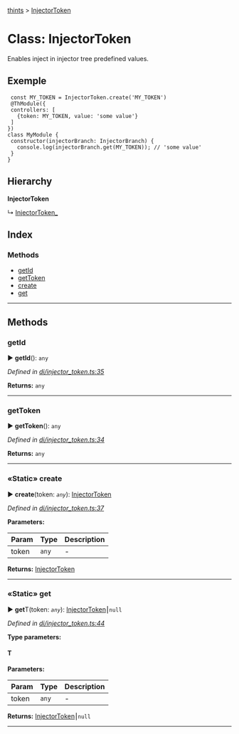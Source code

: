 [thints](../README.md) > [InjectorToken](../classes/injectortoken.md)



# Class: InjectorToken


Enables inject in injector tree predefined values.

## Exemple

     const MY_TOKEN = InjectorToken.create('MY_TOKEN')
     @ThModule({
     controllers: [
       {token: MY_TOKEN, value: 'some value'}
     ]
    })
    class MyModule {
     constructor(injectorBranch: InjectorBranch) {
       console.log(injectorBranch.get(MY_TOKEN)); // 'some value'
     }
    }

## Hierarchy

**InjectorToken**

↳  [InjectorToken_](injectortoken_.md)








## Index

### Methods

* [getId](injectortoken.md#getid)
* [getToken](injectortoken.md#gettoken)
* [create](injectortoken.md#create)
* [get](injectortoken.md#get)



---
## Methods
<a id="getid"></a>

###  getId

► **getId**(): `any`




*Defined in [di/injector_token.ts:35](https://github.com/digitalinfluencers/ThinTS/blob/5be9d62/src/di/injector_token.ts#L35)*





**Returns:** `any`





___

<a id="gettoken"></a>

###  getToken

► **getToken**(): `any`




*Defined in [di/injector_token.ts:34](https://github.com/digitalinfluencers/ThinTS/blob/5be9d62/src/di/injector_token.ts#L34)*





**Returns:** `any`





___

<a id="create"></a>

### «Static» create

► **create**(token: *`any`*): [InjectorToken](injectortoken.md)




*Defined in [di/injector_token.ts:37](https://github.com/digitalinfluencers/ThinTS/blob/5be9d62/src/di/injector_token.ts#L37)*



**Parameters:**

| Param | Type | Description |
| ------ | ------ | ------ |
| token | `any`   |  - |





**Returns:** [InjectorToken](injectortoken.md)





___

<a id="get"></a>

### «Static» get

► **get**T(token: *`any`*): [InjectorToken](injectortoken.md)⎮`null`




*Defined in [di/injector_token.ts:44](https://github.com/digitalinfluencers/ThinTS/blob/5be9d62/src/di/injector_token.ts#L44)*



**Type parameters:**

#### T 
**Parameters:**

| Param | Type | Description |
| ------ | ------ | ------ |
| token | `any`   |  - |





**Returns:** [InjectorToken](injectortoken.md)⎮`null`





___


